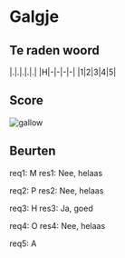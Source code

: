 # Galgje

## Te raden woord

|.|.|.|.|.|
|H|-|-|-|-|
|1|2|3|4|5|

## Score
![gallow](./images/4.png)

## Beurten
req1: M
res1: Nee, helaas  


req2: P
res2: Nee, helaas


req3: H
res3: Ja, goed  


req4: O
res4: Nee, helaas



req5: A